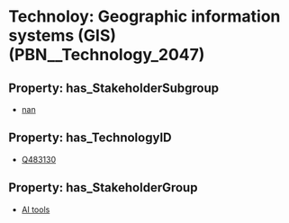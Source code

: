 # Technoloy: __Geographic information systems (GIS)__ (PBN__Technology_2047)

## Property: has_StakeholderSubgroup

* [nan](PBN__TechSubgroup_7)

## Property: has_TechnologyID

* [Q483130](Q483130)

## Property: has_StakeholderGroup

* [AI tools](PBN__TechGroup_0)

